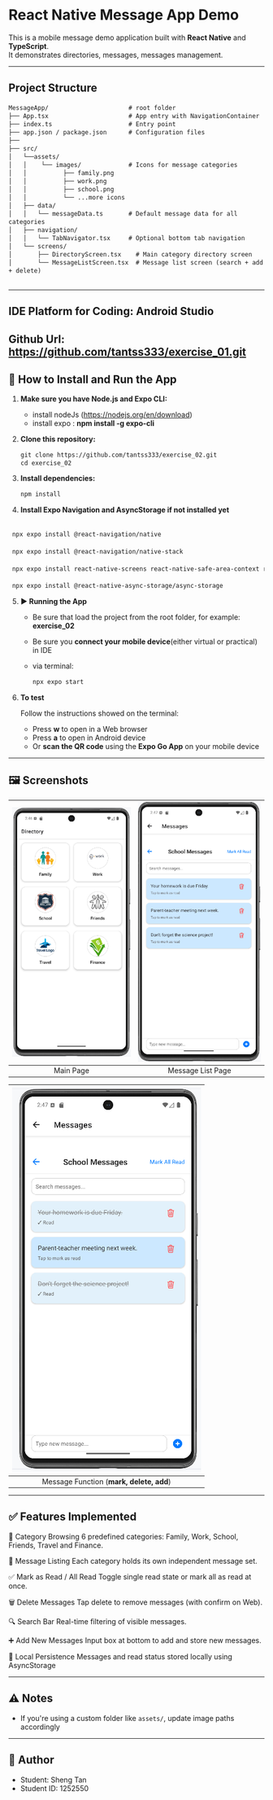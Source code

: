 # React Native Message App Demo 

This is a mobile message demo application built with **React Native** and **TypeScript**.  
It demonstrates directories, messages, messages management.

---

## Project Structure

```
MessageApp/                      # root folder
├── App.tsx                      # App entry with NavigationContainer
├── index.ts                     # Entry point
├── app.json / package.json      # Configuration files
├── 
├── src/
│   └──assets/
│   │    └── images/             # Icons for message categories
│   │          ├── family.png
│   │          ├── work.png
│   │          ├── school.png
│   │          └── ...more icons
│   ├── data/
│   │   └── messageData.ts       # Default message data for all categories
│   ├── navigation/
│   │   └── TabNavigator.tsx     # Optional bottom tab navigation
│   └── screens/
│       ├── DirectoryScreen.tsx    # Main category directory screen
│       └── MessageListScreen.tsx  # Message list screen (search + add + delete)


```

---

## IDE Platform for Coding: Android Studio

## Github Url: https://github.com/tantss333/exercise_01.git


## 📲 How to Install and Run the App

1. **Make sure you have Node.js and Expo CLI:**  
   - install nodeJs (https://nodejs.org/en/download)
   - install expo :
         **npm install -g expo-cli**


2. **Clone this repository:**
   ```
   git clone https://github.com/tantss333/exercise_02.git
   cd exercise_02
   ``` 

3. **Install dependencies:**
   ```bash
   npm install

   ```

4. **Install Expo Navigation and AsyncStorage if not installed yet**

```bash

 npx expo install @react-navigation/native

 npx expo install @react-navigation/native-stack

 npx expo install react-native-screens react-native-safe-area-context react-native-gesture-handler react-native-reanimated

 npx expo install @react-native-async-storage/async-storage

```


5. **▶️ Running the App**
   - Be sure that load the project from the root folder, for example: **exercise_02**

   - Be sure you **connect your mobile device**(either virtual or practical) in IDE

   - via terminal:
     ```bash
     npx expo start
     ```

6. **To test**
   
   Follow the instructions showed on the terminal:

   - Press **w** to open in a Web browser
   - Press **a** to open in Android device
   - Or **scan the QR code** using the **Expo Go App** on your mobile device
   

---

## 🖼 Screenshots


| ![Welcome](screenshots/main.png) | ![Main](screenshots/messagelist.png) |
|:--:|:--:|
| Main Page | Message List Page |

| ![Detail](screenshots/function.png) | 
|:--:
| Message Function (**mark, delete, add**)

---

## ✅ Features Implemented

📁 Category Browsing	6 predefined categories: Family, Work, School, Friends, Travel and Finance.

📄 Message Listing	Each category holds its own independent message set.

✅ Mark as Read / All Read	Toggle single read state or mark all as read at once.

🗑️ Delete Messages	Tap delete to remove messages (with confirm on Web).

🔍 Search Bar	Real-time filtering of visible messages.

➕ Add New Messages	Input box at bottom to add and store new messages.

💾 Local Persistence	Messages and read status stored locally using AsyncStorage

---

## ⚠ Notes

- If you're using a custom folder like `assets/`, update image paths accordingly

---

## 📌 Author

- Student: Sheng Tan  
- Student ID: 1252550